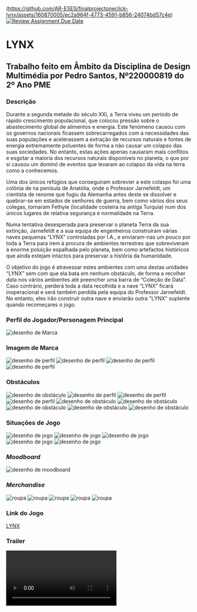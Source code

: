 (https://github.com/AR-ESES/finalprojectoneclick-lynx/assets/160870005/ec2a964f-4773-4591-b856-24074bd57c4e)[![Review Assignment Due Date](https://classroom.github.com/assets/deadline-readme-button-24ddc0f5d75046c5622901739e7c5dd533143b0c8e959d652212380cedb1ea36.svg)](https://classroom.github.com/a/ipevJCXR)
#  **LYNX**
## Trabalho feito em Âmbito da Disciplina de Design Multimédia por Pedro Santos, Nº220000819 do 2º Ano PME
### **Descrição**

Durante a segunda metade do século XXI, a Terra viveu um período de rápido crescimento populacional, que colocou pressão sobre o abastecimento global de alimentos e energia. Este fenómeno causou com os governos nacionais ficassem sobrecarregados com a necessidades das suas populações e acelerassem a extração de recursos naturais e fontes de energia extremamente poluentes de forma a não causar um colapso das suas sociedades. No entanto, estas ações apenas causaram mais conflitos e esgotar a maioria dos recursos naturais disponíveis no planeta, o que por si causou um dominó de eventos que levaram ao colapso da vida na terra como a conhecemos.

Uma dos únicos refúgios que conseguiram sobrevier a este colaspo foi uma colónia de na penísula de Anatólia, onde o Professor Jarnefeldt, um cientísta de renome que fugiu da Alemanha antes deste se dissolver e quebrar-se em estados de senhores de guerra, bem como vários dos seus colegas, tornaram Fethyie (localidade costeira na antiga Turquia) num dos únicos lugares de relativa segurança e normalidade na Terra.

Numa tentativa desesperada para preservar o planeta Terra da sua extinção, Jarnefeldt e a sua equipa de engenheiros construiram várias naves pequenas “LYNX” controladas por I.A., e enviaram-nas um pouco por toda a Terra para irem à procura de ambientes terrestres que sobreviveram à enorme poluição espalhada pelo planeta, bem como artefactos históricos que ainda estejam intactos para preservar a história da humanidade. 

O objetivo do jogo é atravessar estes ambientes com uma destas unidades “LYNX” sem com que ela bata em nenhum obstáculo, de forma a recolher data nos vários ambientes até preencher uma barra de “Coleção de Data”. Caso contrário, perderá toda a data recolhida e a nave “LYNX” ficará inoperacional e será também perdida pela equipa do Professor Jarnefeldt. No entanto, eles irão construír outra nave e enviarão outra "LYNX" suplente quando recomeçares o jogo.

### Perfil do Jogador/Personagem Principal
![desenho de Marca](LYNX-Pod.png)

### Imagem de Marca
![desenho de perfil](LYNX-Logo.jpg)
![desenho de perfil](Data-Recohlida-Logo.jpg)
![desenho de perfil](LYNX-LOST.png)
![desenho de perfil](Barra-de-Progresso.png)

### Obstáculos	
![desenho de obstáculo](Grid-1.png)
![desenho de perfil](Grid-2.png)
![desenho de perfil](Grid-3.png)
![desenho de perfil](Grid-4.png)
![desenho de obstáculo](Gaivota.png)
![desenho de obstáculo](Sunken-Boat-Revisto.png)
![desenho de obstáculo](Palmeira-Revista.png)
![desenho de obstáculo](Pico-1-Revisto.png)
![desenho de obstáculo](Pico-2-Revisto.png)

### Situações de Jogo
![desenho de jogo](Protótipo-Grid-013.jpg)
![desenho de jogo](Protótipo-Oceano.jpg)
![desenho de jogo](Protótipo-Alta-Definição-3-Revisto.png)
![desenho de jogo](Protótipo-Alta-Definição-4-Revisto.png)
![desenho de jogo](Protótipo-Alta-Definição-Game-Over-Revisto.png)

### *Moodboard*
![desenho de moodboard](Moodboard-3.png)

### *Merchandise*
![roupa](t-shirt-verde-LYNX.png)
![roupa](bone-vermelho-LYNX.png)
![roupa](Chapeu-amarelo-LYNX.png)
![roupa](estojo-escolar-LYNX.png)
![roupa](mochila-azul-LYNX.png)

### Link do Jogo 	
[LYNX](https://www.example.com)

### Trailer
![LYNX-Trailer](LYNX-Trailer.mp4)

